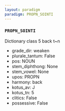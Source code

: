 ```yaml
---
layout: paradigm
paradigm: PROPN_SOINTI
---
```

### ` PROPN_SOINTI `

Dictionary class 5 back t~n
* grade_dir: weaken
* plurale_tantum: False
* pos: NOUN
* stem_diphthong: None
* stem_vowel: None
* upos: PROPN
* harmony: back
* kotus_av: J
* kotus_tn: 5
* clitics: False
* possessive: False
